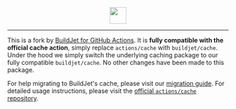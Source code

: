 <div align="center">
    <img src="https://buildjet.com/buildjet-for-github-actions-logo2.svg" height="38">
</div>

---

This is a fork by [BuildJet for GitHub Actions](https://buildjet.com/for-github-actions).
It is **fully compatible with the official cache action**, simply replace `actions/cache` with `buildjet/cache`.
Under the hood we simply switch the underlying caching package to our fully compatible `buildjet/cache`. No other changes have been made to this package.

For help migrating to BuildJet's cache, please visit our [migration guide](https://buildjet.com/for-github-actions/docs/guides/migrating-to-buildjet-cache).
For detailed usage instructions, please visit the [official `actions/cache` repository](https://github.com//).
